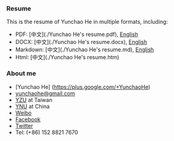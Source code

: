 ### Resume
This is the resume of Yunchao He in multiple formats, including:
* PDF: [中文](./Yunchao He's resume.pdf), [English]()
* DOCX: [中文](./Yunchao He's resume.docx), [English]()
* Markdown:  [中文](./Yunchao He's resume.md), [English]()
* Html: [中文](./Yunchao He's resume.htm)
### About me
* [Yunchao He] (https://plus.google.com/+YunchaoHe)
* yunchaohe@gmail.com
* [YZU](http://www.yzu.edu.tw/) at Taiwan
* [YNU](http://www.ynu.edu.cn/) at China
* [Weibo](http://weibo.com/heyunchao)
* [Facebook](https://www.facebook.com/yunchao.h)
* [Twitter](https://twitter.com/candlewill)
* Tel: (+86) 152 8821 7670